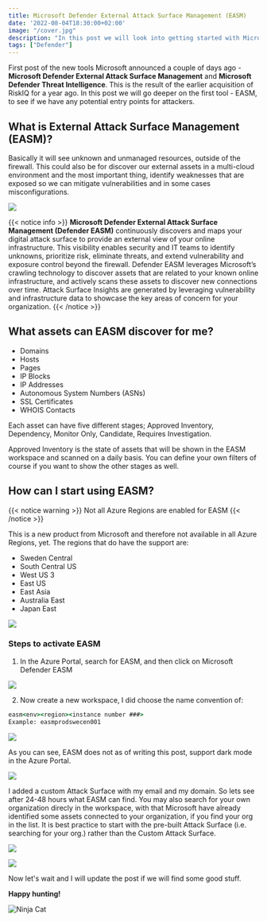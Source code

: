 ```yaml
---
title: Microsoft Defender External Attack Surface Management (EASM)
date: '2022-08-04T18:30:00+02:00'
image: "/cover.jpg"
description: "In this post we will look into getting started with Microsoft Defender External Attack Surface Management (EASM)"
tags: ["Defender"]
---
```


First post of the new tools Microsoft announced a couple of days ago - **Microsoft Defender External Attack Surface Management** and **Microsoft Defender Threat Intelligence**. This is the result of the earlier acquisition of RiskIQ for a year ago.
In this post we will go deeper on the first tool - EASM, to see if we have any potential entry points for attackers.

## What is External Attack Surface Management (EASM)?
Basically it will see unknown and unmanaged resources, outside of the firewall. This could also be for discover our external assets in a multi-cloud environment and the most important thing, identify weaknesses that are exposed so we can mitigate vulnerabilities and in some cases misconfigurations. 

![](images/EASM.svg)

{{< notice info >}}
**Microsoft Defender External Attack Surface Management (Defender EASM)** continuously discovers and maps your digital attack surface to provide an external view of your online infrastructure. This visibility enables security and IT teams to identify unknowns, prioritize risk, eliminate threats, and extend vulnerability and exposure control beyond the firewall. Defender EASM leverages Microsoft’s crawling technology to discover assets that are related to your known online infrastructure, and actively scans these assets to discover new connections over time. Attack Surface Insights are generated by leveraging vulnerability and infrastructure data to showcase the key areas of concern for your organization.
{{< /notice >}}


## What assets can EASM discover for me?

* Domains
* Hosts
* Pages
* IP Blocks
* IP Addresses
* Autonomous System Numbers (ASNs)
* SSL Certificates
* WHOIS Contacts

Each asset can have five different stages; Approved Inventory, Dependency, Monitor Only, Candidate, Requires Investigation. 

Approved Inventory is the state of assets that will be shown in the EASM workspace and scanned on a daily basis. You can define your own filters of course if you want to show the other stages as well. 

## How can I start using EASM?

{{< notice warning >}}
Not all Azure Regions are enabled for EASM 
{{< /notice >}}

This is a new product from Microsoft and therefore not available in all Azure Regions, yet. The regions that do have the support are:
* Sweden Central
* South Central US
* West US 3
* East US
* East Asia
* Australia East
* Japan East

![](images/EASM_regions.jpg)

### Steps to activate EASM
1. In the Azure Portal, search for EASM, and then click on Microsoft Defender EASM

![](images/EASM_Create1.jpg)

2. Now create a new workspace, I did choose the name convention of:

```cmd
easm<env><region><instance number ###>
Example: easmprodswecen001
```

![](images/EASM_Create2.jpg)

As you can see, EASM does not as of writing this post, support dark mode in the Azure Portal.

![](images/EASM_Menu1.jpg)

I added a custom Attack Surface with my email and my domain. So lets see after 24-48 hours what EASM can find. You may also search for your own organization direcly in the workspace, with that Microsoft have already identified some assets connected to your organization, if you find your org in the list. It is best practice to start with the pre-built Attack Surface (i.e. searching for your org.) rather than the Custom Attack Surface.

![](images/EASM_Menu2.jpg)

![](images/EASM_Menu3.jpg)

Now let's wait and I will update the post if we will find some good stuff. 

**Happy hunting!**

![Ninja Cat](/ninja-cat.png)
